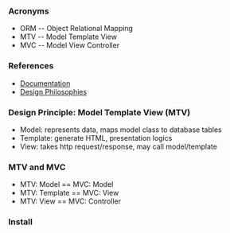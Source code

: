 ### Acronyms

* ORM -- Object Relational Mapping
* MTV -- Model Template View
* MVC -- Model View Controller


### References

* [Documentation](https://docs.djangoproject.com/en/2.0/)
* [Design Philosophies](https://docs.djangoproject.com/en/2.0/misc/design-philosophies/)

### Design Principle: Model Template View (MTV)

* Model: represents data, maps model class to database tables
* Template: generate HTML, presentation logics
* View: takes http request/response, may call model/template


### MTV and MVC

* MTV: Model == MVC: Model
* MTV: Template == MVC: View
* MTV: View == MVC: Controller

### Install
